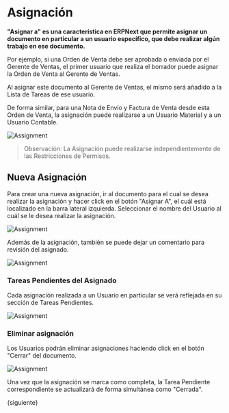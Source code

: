 <!-- add-breadcrumbs -->
# Asignación

**"Asignar a" es una característica en ERPNext que permite asignar un documento en particular a un usuario específico, que debe realizar algún trabajo en ese documento.**

Por ejemplo, si una Orden de Venta debe ser aprobada o enviada por el Gerente de Ventas, el primer usuario que realiza el borrador puede asignar la Orden de Venta al Gerente de Ventas. 

Al asignar este documento al Gerente de Ventas, el mismo será añadido a la Lista de Tareas de ese usuario. 

De forma similar, para una Nota de Envío y Factura de Venta desde esta Orden de Venta, la asignación puede realizarse a un Usuario Material y a un Usuario Contable. 

![Assignment](/docs/assets/img/using-erpnext/using-assignment-1.png)

> Observación: La Asignación puede realizarse independientemente de las Restricciones de Permisos.

## Nueva Asignación

Para crear una nueva asignación, ir al documento para el cual se desea realizar la asignación y hacer click en el botón "Asignar A", el cuál está localizado en la barra lateral izquierda. Seleccionar el nombre del Usuario al cuál se le desea realizar la asignación. 

![Assignment](/docs/assets/img/using-erpnext/using-assignment-2.gif)

Además de la asignación, también se puede dejar un comentario para revisión del asignado. 

![Assignment](/docs/assets/img/using-erpnext/using-assignment-3.gif)

### Tareas Pendientes del Asignado

Cada asignación realizada a un Usuario en particular se verá reflejada en su sección de Tareas Pendientes. 

![Assignment](/docs/assets/img/using-erpnext/using-assignment-4.png)

### Eliminar asignación

Los Usuarios podrán eliminar asignaciones haciendo click en el botón "Cerrar" del documento. 

![Assignment](/docs/assets/img/using-erpnext/using-assignment-5.png)

Una vez que la asignación se marca como completa, la Tarea Pendiente correspondiente se actualizará de forma simultánea como "Cerrada". 

{siguiente}
